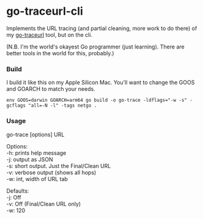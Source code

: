 # go-traceurl-cli

Implements the URL tracing (and partial cleaning, more work to do there) of my [go-traceurl](https://github.com/jdmartin/go-traceurl) tool, but on the cli.


(N.B. I'm the world's okayest Go programmer (just learning). There are better tools in the world for this, probably.)

### Build
I build it like this on my Apple Silicon Mac. You'll want to change the GOOS and GOARCH to match your needs.

`env GOOS=darwin GOARCH=arm64 go build -o go-trace -ldflags="-w -s" -gcflags "all=-N -l" -tags netgo .`

### Usage
go-trace [options] URL

Options:<br>
\-h: prints help message<br>
\-j: output as JSON<br>
\-s: short output. Just the Final/Clean URL<br>
\-v: verbose output (shows all hops)<br>
\-w: int, width of URL tab

Defaults:<br>
\-j: Off<br>
\-v: Off (Final/Clean URL only)<br>
\-w: 120